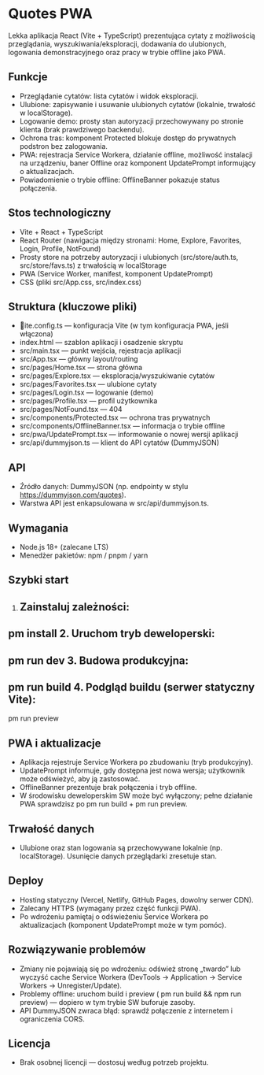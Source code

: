 ﻿# Quotes PWA

Lekka aplikacja React (Vite + TypeScript) prezentująca cytaty z możliwością przeglądania, wyszukiwania/eksploracji, dodawania do ulubionych, logowania demonstracyjnego oraz pracy w trybie offline jako PWA.

## Funkcje
- Przeglądanie cytatów: lista cytatów i widok eksploracji.
- Ulubione: zapisywanie i usuwanie ulubionych cytatów (lokalnie, trwałość w localStorage).
- Logowanie demo: prosty stan autoryzacji przechowywany po stronie klienta (brak prawdziwego backendu).
- Ochrona tras: komponent Protected blokuje dostęp do prywatnych podstron bez zalogowania.
- PWA: rejestracja Service Workera, działanie offline, możliwość instalacji na urządzeniu, baner Offline oraz komponent UpdatePrompt informujący o aktualizacjach.
- Powiadomienie o trybie offline: OfflineBanner pokazuje status połączenia.

## Stos technologiczny
- Vite + React + TypeScript
- React Router (nawigacja między stronami: Home, Explore, Favorites, Login, Profile, NotFound)
- Prosty store na potrzeby autoryzacji i ulubionych (src/store/auth.ts, src/store/favs.ts) z trwałością w localStorage
- PWA (Service Worker, manifest, komponent UpdatePrompt)
- CSS (pliki src/App.css, src/index.css)

## Struktura (kluczowe pliki)
- ite.config.ts — konfiguracja Vite (w tym konfiguracja PWA, jeśli włączona)
- index.html — szablon aplikacji i osadzenie skryptu
- src/main.tsx — punkt wejścia, rejestracja aplikacji
- src/App.tsx — główny layout/routing
- src/pages/Home.tsx — strona główna
- src/pages/Explore.tsx — eksploracja/wyszukiwanie cytatów
- src/pages/Favorites.tsx — ulubione cytaty
- src/pages/Login.tsx — logowanie (demo)
- src/pages/Profile.tsx — profil użytkownika
- src/pages/NotFound.tsx — 404
- src/components/Protected.tsx — ochrona tras prywatnych
- src/components/OfflineBanner.tsx — informacja o trybie offline
- src/pwa/UpdatePrompt.tsx — informowanie o nowej wersji aplikacji
- src/api/dummyjson.ts — klient do API cytatów (DummyJSON)

## API
- Źródło danych: DummyJSON (np. endpointy w stylu https://dummyjson.com/quotes).
- Warstwa API jest enkapsulowana w src/api/dummyjson.ts.

## Wymagania
- Node.js 18+ (zalecane LTS)
- Menedżer pakietów: npm / pnpm / yarn

## Szybki start
1. Zainstaluj zależności:
   - 
pm install
2. Uruchom tryb deweloperski:
   - 
pm run dev
3. Budowa produkcyjna:
   - 
pm run build
4. Podgląd buildu (serwer statyczny Vite):
   - 
pm run preview

## PWA i aktualizacje
- Aplikacja rejestruje Service Workera po zbudowaniu (tryb produkcyjny).
- UpdatePrompt informuje, gdy dostępna jest nowa wersja; użytkownik może odświeżyć, aby ją zastosować.
- OfflineBanner prezentuje brak połączenia i tryb offline.
- W środowisku deweloperskim SW może być wyłączony; pełne działanie PWA sprawdzisz po 
pm run build + 
pm run preview.

## Trwałość danych
- Ulubione oraz stan logowania są przechowywane lokalnie (np. localStorage). Usunięcie danych przeglądarki zresetuje stan.

## Deploy
- Hosting statyczny (Vercel, Netlify, GitHub Pages, dowolny serwer CDN).
- Zalecany HTTPS (wymagany przez część funkcji PWA).
- Po wdrożeniu pamiętaj o odświeżeniu Service Workera po aktualizacjach (komponent UpdatePrompt może w tym pomóc).

## Rozwiązywanie problemów
- Zmiany nie pojawiają się po wdrożeniu: odśwież stronę „twardo” lub wyczyść cache Service Workera (DevTools → Application → Service Workers → Unregister/Update).
- Problemy offline: uruchom build i preview (
pm run build && npm run preview) — dopiero w tym trybie SW buforuje zasoby.
- API DummyJSON zwraca błąd: sprawdź połączenie z internetem i ograniczenia CORS.

## Licencja
- Brak osobnej licencji — dostosuj według potrzeb projektu.
